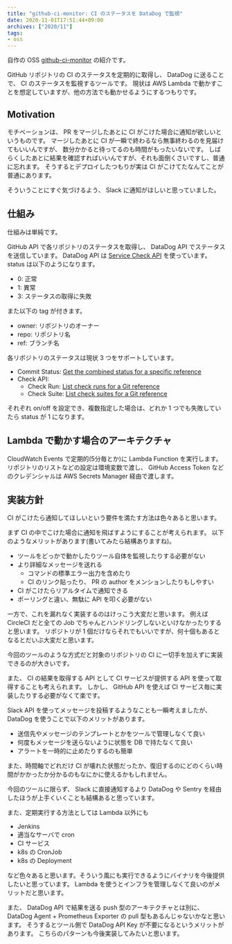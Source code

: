 ```yaml
---
title: "github-ci-monitor: CI のステータスを DataDog で監視"
date: 2020-11-01T17:51:44+09:00
archives: ["2020/11"]
tags:
- oss
---
```


自作の OSS [github-ci-monitor](https://github.com/suzuki-shunsuke/github-ci-monitor) の紹介です。

GitHub リポジトリの CI のステータスを定期的に取得し、 DataDog に送ることで、 CI のステータスを監視するツールです。
現状は AWS Lambda で動かすことを想定していますが、他の方法でも動かせるようにするつもりです。

## Motivation

モチベーションは、 PR をマージしたあとに CI がこけた場合に通知が欲しいというものです。
マージしたあとに CI が一瞬で終わるなら無事終わるのを見届けてもいいんですが、
数分かかると待ってるのも時間がもったいないです。
しばらくしたあとに結果を確認すればいいんですが、それも面倒くさいですし、普通に忘れます。
そうするとデプロイしたつもりが実は CI がこけてたなんてことが普通にあります。

そういうことにすぐ気づけるよう、 Slack に通知がほしいと思っていました。

## 仕組み

仕組みは単純です。

GitHub API で各リポジトリのステータスを取得し、 DataDog API でステータスを送信しています。
DataDog API は [Service Check API](https://docs.datadoghq.com/ja/api/v1/service-checks/) を使っています。
status は以下のようになります。

* 0: 正常
* 1: 異常
* 3: ステータスの取得に失敗

また以下の tag が付きます。

* owner: リポジトリのオーナー
* repo: リポジトリ名
* ref: ブランチ名

各リポジトリのステータスは現状 3 つをサポートしています。

* Commit Status: [Get the combined status for a specific reference](https://docs.github.com/en/free-pro-team@latest/rest/reference/repos#get-the-combined-status-for-a-specific-reference)
* Check API:
  * Check Run: [List check runs for a Git reference](https://docs.github.com/en/free-pro-team@latest/rest/reference/checks#list-check-runs-for-a-git-reference)
  * Check Suite: [List check suites for a Git reference](https://docs.github.com/en/free-pro-team@latest/rest/reference/checks#list-check-suites-for-a-git-reference)

それぞれ on/off を設定でき、複数指定した場合は、どれか 1 つでも失敗していたら status が 1 になります。

## Lambda で動かす場合のアーキテクチャ

CloudWatch Events で定期的(5分毎とか)に Lambda Function を実行します。
リポジトリのリストなどの設定は環境変数で渡し、 GitHub Access Token などのクレデンシャルは AWS Secrets Manager 経由で渡します。

## 実装方針

CI がこけたら通知してほしいという要件を満たす方法は色々あると思います。

まず CI の中でこけた場合に通知を飛ばすようにすることが考えられます。
以下のようなメリットがあります(書いてみたら結構ありますね)。

* ツールをどっかで動かしたりツール自体を監視したりする必要がない
* より詳細なメッセージを送れる
  * コマンドの標準エラー出力を含めたり
  * CI のリンク貼ったり、 PR の author をメンションしたりもしやすい
* CI がこけたらリアルタイムで通知できる
* ポーリングと違い、無駄に API を叩く必要がない

一方で、これを漏れなく実装するのはけっこう大変だと思います。
例えば CircleCI だと全ての Job でちゃんとハンドリングしないといけなかったりすると思います。
リポジトリが 1 個だけならそれでもいいですが、何十個もあるとなるとだいぶ大変だと思います。

今回のツールのような方式だと対象のリポジトリの CI に一切手を加えずに実装できるのが大きいです。

また、 CI の結果を取得する API として CI サービスが提供する API を使って取得することも考えられます。
しかし、 GitHub API を使えば CI サービス毎に実装したりする必要がなくて楽です。

Slack API を使ってメッセージを投稿するようなことも一瞬考えましたが、 DataDog を使うことで以下のメリットがあります。

* 送信先やメッセージのテンプレートとかをツールで管理しなくて良い
* 何度もメッセージを送らないように状態を DB で持たなくて良い
* アラートを一時的に止めたりするのも簡単

また、時間軸でどれだけ CI が壊れた状態だったか、復旧するのにどのくらい時間がかかったか分かるのもなにかに使えるかもしれません。

今回のツールに限らず、 Slack に直接通知するより DataDog や Sentry を経由したほうが上手くいくことも結構あると思っています。

また、定期実行する方法としては Lambda 以外にも

* Jenkins
* 適当なサーバで cron
* CI サービス
* k8s の CronJob
* k8s の Deployment

など色々あると思います。そういう風にも実行できるようにバイナリを今後提供したいと思っています。
Lambda を使うとインフラを管理しなくて良いのがメリットだと思います。

また、 DataDog API で結果を送る push 型のアーキテクチャとは別に、
DataDog Agent + Prometheus Exporter の pull 型もあるんじゃないかなと思います。
そうするとツール側で DataDog API Key が不要になるというメリットがあります。
こちらのパターンも今後実装してみたいと思います。
